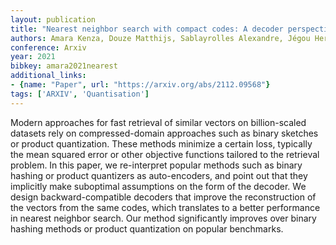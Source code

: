 ```yaml
---
layout: publication
title: "Nearest neighbor search with compact codes: A decoder perspective"
authors: Amara Kenza, Douze Matthijs, Sablayrolles Alexandre, Jégou Hervé
conference: Arxiv
year: 2021
bibkey: amara2021nearest
additional_links:
- {name: "Paper", url: "https://arxiv.org/abs/2112.09568"}
tags: ['ARXIV', 'Quantisation']
---
```

Modern approaches for fast retrieval of similar vectors on billion-scaled datasets rely on compressed-domain approaches such as binary sketches or product quantization. These methods minimize a certain loss, typically the mean squared error or other objective functions tailored to the retrieval problem. In this paper, we re-interpret popular methods such as binary hashing or product quantizers as auto-encoders, and point out that they implicitly make suboptimal assumptions on the form of the decoder. We design backward-compatible decoders that improve the reconstruction of the vectors from the same codes, which translates to a better performance in nearest neighbor search. Our method significantly improves over binary hashing methods or product quantization on popular benchmarks.